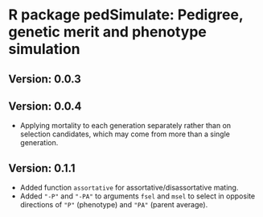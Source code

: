 # R package pedSimulate: Pedigree, genetic merit and phenotype simulation

## Version: 0.0.3

## Version: 0.0.4

* Applying mortality to each generation separately rather than on selection candidates, which may come from more than a single generation.

## Version: 0.1.1

* Added function `assortative` for assortative/disassortative mating.
* Added `"-P"` and `"-PA"` to arguments `fsel` and `msel` to select in opposite directions of `"P"` (phenotype) and `"PA"` (parent average).

